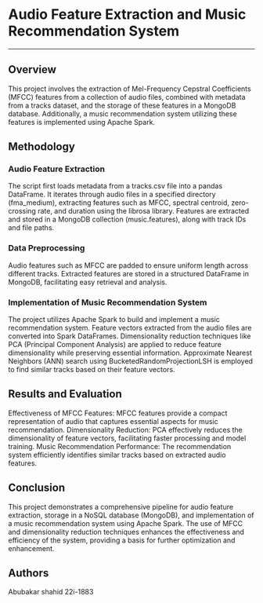 
<h1>Audio Feature Extraction and Music Recommendation System</h1>

---
<h2>Overview</h2>
This project involves the extraction of Mel-Frequency Cepstral Coefficients (MFCC) features from a collection of audio files, combined with metadata from a tracks dataset, and the storage of these features in a MongoDB database. Additionally, a music recommendation system utilizing these features is implemented using Apache Spark.

<h2>Methodology</h2>

<h3>Audio Feature Extraction</h3>

The script first loads metadata from a tracks.csv file into a pandas DataFrame.
It iterates through audio files in a specified directory (fma_medium), extracting features such as MFCC, spectral centroid, zero-crossing rate, and duration using the librosa library.
Features are extracted and stored in a MongoDB collection (music.features), along with track IDs and file paths.

<h3>Data Preprocessing</h4>

Audio features such as MFCC are padded to ensure uniform length across different tracks.
Extracted features are stored in a structured DataFrame in MongoDB, facilitating easy retrieval and analysis.
<h3>Implementation of Music Recommendation System</h4>

The project utilizes Apache Spark to build and implement a music recommendation system.
Feature vectors extracted from the audio files are converted into Spark DataFrames.
Dimensionality reduction techniques like PCA (Principal Component Analysis) are applied to reduce feature dimensionality while preserving essential information.
Approximate Nearest Neighbors (ANN) search using BucketedRandomProjectionLSH is employed to find similar tracks based on their feature vectors.
<h2>Results and Evaluation</h2>
Effectiveness of MFCC Features: MFCC features provide a compact representation of audio that captures essential aspects for music recommendation.
Dimensionality Reduction: PCA effectively reduces the dimensionality of feature vectors, facilitating faster processing and model training.
Music Recommendation Performance: The recommendation system efficiently identifies similar tracks based on extracted audio features.
<h2>Conclusion</h2>
This project demonstrates a comprehensive pipeline for audio feature extraction, storage in a NoSQL database (MongoDB), and implementation of a music recommendation system using Apache Spark. The use of MFCC and dimensionality reduction techniques enhances the effectiveness and efficiency of the system, providing a basis for further optimization and enhancement.

<h2>Authors</h2>
Abubakar shahid 
22i-1883
